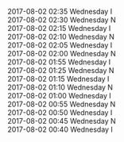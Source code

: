 2017-08-02 02:35 Wednesday  I  
2017-08-02 02:30 Wednesday  N  
2017-08-02 02:15 Wednesday  I  
2017-08-02 02:10 Wednesday  N  
2017-08-02 02:05 Wednesday  I  
2017-08-02 02:00 Wednesday  N  
2017-08-02 01:55 Wednesday  I  
2017-08-02 01:25 Wednesday  N  
2017-08-02 01:15 Wednesday  I  
2017-08-02 01:10 Wednesday  N  
2017-08-02 01:00 Wednesday  I  
2017-08-02 00:55 Wednesday  N  
2017-08-02 00:50 Wednesday  I  
2017-08-02 00:45 Wednesday  N  
2017-08-02 00:40 Wednesday  I  
